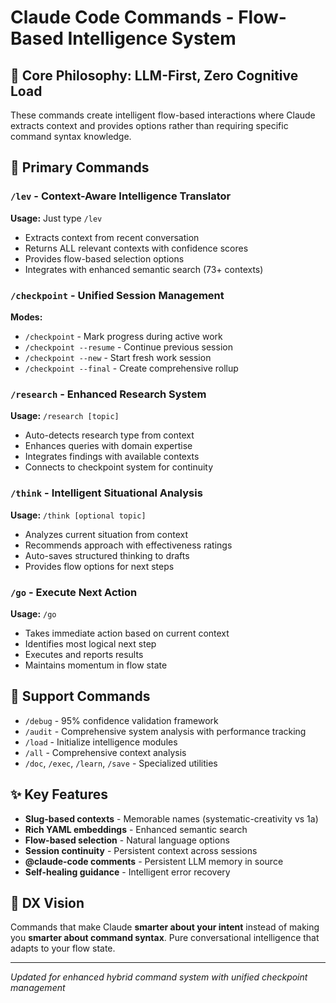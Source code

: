 # Claude Code Commands - Flow-Based Intelligence System

## 🎯 Core Philosophy: LLM-First, Zero Cognitive Load

These commands create intelligent flow-based interactions where Claude extracts context and provides options rather than requiring specific command syntax knowledge.

## 🚀 Primary Commands

### `/lev` - Context-Aware Intelligence Translator
**Usage:** Just type `/lev` 
- Extracts context from recent conversation
- Returns ALL relevant contexts with confidence scores
- Provides flow-based selection options
- Integrates with enhanced semantic search (73+ contexts)

### `/checkpoint` - Unified Session Management  
**Modes:**
- `/checkpoint` - Mark progress during active work
- `/checkpoint --resume` - Continue previous session
- `/checkpoint --new` - Start fresh work session  
- `/checkpoint --final` - Create comprehensive rollup

### `/research` - Enhanced Research System
**Usage:** `/research [topic]`
- Auto-detects research type from context
- Enhances queries with domain expertise
- Integrates findings with available contexts
- Connects to checkpoint system for continuity

### `/think` - Intelligent Situational Analysis
**Usage:** `/think [optional topic]`
- Analyzes current situation from context
- Recommends approach with effectiveness ratings
- Auto-saves structured thinking to drafts
- Provides flow options for next steps

### `/go` - Execute Next Action
**Usage:** `/go`
- Takes immediate action based on current context
- Identifies most logical next step
- Executes and reports results
- Maintains momentum in flow state

## 🔧 Support Commands

- `/debug` - 95% confidence validation framework
- `/audit` - Comprehensive system analysis with performance tracking  
- `/load` - Initialize intelligence modules
- `/all` - Comprehensive context analysis
- `/doc`, `/exec`, `/learn`, `/save` - Specialized utilities

## ✨ Key Features

- **Slug-based contexts** - Memorable names (systematic-creativity vs 1a)
- **Rich YAML embeddings** - Enhanced semantic search
- **Flow-based selection** - Natural language options
- **Session continuity** - Persistent context across sessions
- **@claude-code comments** - Persistent LLM memory in source
- **Self-healing guidance** - Intelligent error recovery

## 🎨 DX Vision

Commands that make Claude **smarter about your intent** instead of making you **smarter about command syntax**. Pure conversational intelligence that adapts to your flow state.

---
*Updated for enhanced hybrid command system with unified checkpoint management*